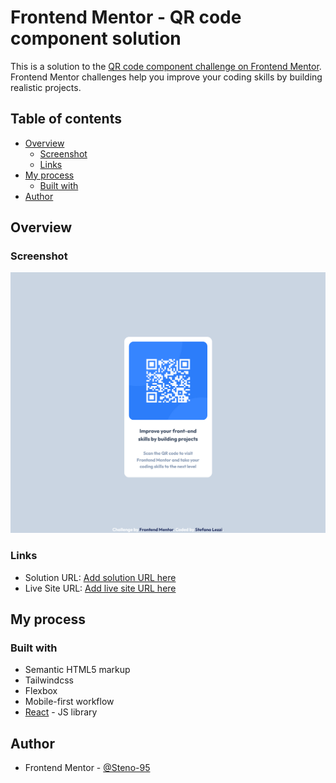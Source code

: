# Frontend Mentor - QR code component solution

This is a solution to the [QR code component challenge on Frontend Mentor](https://www.frontendmentor.io/challenges/qr-code-component-iux_sIO_H). Frontend Mentor challenges help you improve your coding skills by building realistic projects.

## Table of contents

- [Overview](#overview)
  - [Screenshot](#screenshot)
  - [Links](#links)
- [My process](#my-process)
  - [Built with](#built-with)
- [Author](#author)

## Overview

### Screenshot

![](./public/Screenshot%20of%20FM%20-%20QR%20code%20component%20solution.png)

### Links

- Solution URL: [Add solution URL here](https://github.com/Steno-95/Qr-code-component)
- Live Site URL: [Add live site URL here](https://steno-95.github.io/Qr-code-component/)

## My process

### Built with

- Semantic HTML5 markup
- Tailwindcss
- Flexbox
- Mobile-first workflow
- [React](https://reactjs.org/) - JS library

## Author

- Frontend Mentor - [@Steno-95](https://www.frontendmentor.io/profile/Steno-95)
